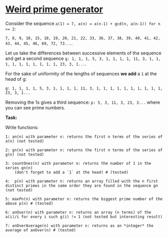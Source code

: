 # [Weird prime generator](https://www.codewars.com/kata/562b384167350ac93b00010c/solutions/javascript)

Consider the sequence `a(1) = 7, a(n) = a(n-1) + gcd(n, a(n-1)) for n >= 2`:

`7, 8, 9, 10, 15, 18, 19, 20, 21, 22, 33, 36, 37, 38, 39, 40, 41, 42, 43, 44, 45, 46, 69, 72, 73...`.

Let us take the differences between successive elements of the sequence and get a second sequence `g: 1, 1, 1, 5, 3, 1, 1, 1, 1, 11, 3, 1, 1, 1, 1, 1, 1, 1, 1, 1, 1, 23, 3, 1...`.

For the sake of uniformity of the lengths of sequences **we add** a `1` at the head of g:

`g: 1, 1, 1, 1, 5, 3, 1, 1, 1, 1, 11, 3, 1, 1, 1, 1, 1, 1, 1, 1, 1, 1, 23, 3, 1...`

Removing the 1s gives a third sequence: `p: 5, 3, 11, 3, 23, 3...` where you can see prime numbers.

**Task:**

Write functions:

```
1: an(n) with parameter n: returns the first n terms of the series of a(n) (not tested)

2: gn(n) with parameter n: returns the first n terms of the series of g(n) (not tested)

3: countOnes(n) with parameter n: returns the number of 1 in the series gn(n)
    (don't forget to add a `1` at the head) # (tested)

4:  p(n) with parameter n: returns an array filled with the n first distinct primes in the same order they are found in the sequence gn (not tested)

5: maxPn(n) with parameter n: returns the biggest prime number of the above p(n) # (tested)

6: anOver(n) with parameter n: returns an array (n terms) of the a(i)/i for every i such g(i) != 1 (not tested but interesting result)

7: anOverAverage(n) with parameter n: returns as an *integer* the average of anOver(n) # (tested)
```
